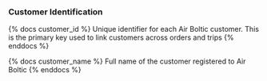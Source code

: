 ### Customer Identification

{% docs customer_id %}
Unique identifier for each Air Boltic customer. This is the primary key used to link customers across orders and trips
{% enddocs %}

{% docs customer_name %}
Full name of the customer registered to Air Boltic
{% enddocs %}